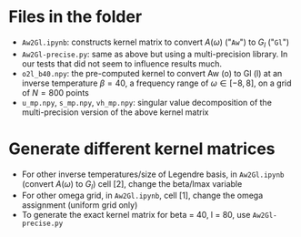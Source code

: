 # Files in the folder

* `Aw2Gl.ipynb`: constructs kernel matrix to convert $A(\omega)$ ("`Aw`") to $G_l$ ("`Gl`")
* `Aw2Gl-precise.py`: same as above but using a multi-precision library.
In our tests that did not seem to influence results much.
* `o2l_b40.npy`: the pre-computed kernel to convert Aw (o) to Gl (l)
at an inverse temperature $\beta = 40$,
a frequency range of $\omega \in [-8, 8]$, on a grid of $N = 800$ points
* `u_mp.npy`, `s_mp.npy`, `vh_mp.npy`: singular value decomposition of the multi-precision version of the above kernel matrix

# Generate different kernel matrices

* For other inverse temperatures/size of Legendre basis, in `Aw2Gl.ipynb` (convert $A(\omega)$ to $G_{l}$) cell [2], change the beta/lmax variable
* For other omega grid, in `Aw2Gl.ipynb`, cell [1], change the omega assignment (uniform grid only)
* To generate the exact kernel matrix for beta = 40, l = 80, use `Aw2Gl-precise.py`
